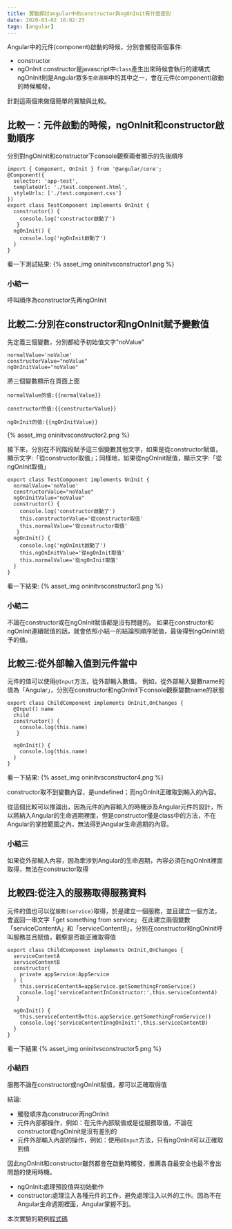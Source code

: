 ```yaml
---
title: 實驗探討angular中的constructor與ngOnInit有什麼差別
date: 2020-03-02 16:02:23
tags: [angular]
---
```

Angular中的元件(component)啟動的時候，分別會觸發兩個事件:
- constructor
- ngOnInit
constructor是javascript中`class`產生出來時候會執行的建構式
ngOnInit則是Angular眾多`生命週期`中的其中之一，會在元件(component)啟動的時候觸發，

針對這兩個來做個簡單的實驗與比較。
## 比較一：元件啟動的時候，ngOnInit和constructor啟動順序
分別對ngOnInit和constructor下console觀察兩者顯示的先後順序
```
import { Component, OnInit } from '@angular/core';
@Component({
  selector: 'app-test',
  templateUrl: './test.component.html',
  styleUrls: ['./test.component.css']
})
export class TestComponent implements OnInit {
  constructor() {
    console.log('constructor啟動了')
   }
  ngOnInit() {
    console.log('ngOnInit啟動了')
  }
}
```
看一下測試結果:
{% asset_img oninitvsconstructor1.png %}

### 小結一
呼叫順序為constructor先再ngOnInit

## 比較二:分別在constructor和ngOnInit賦予變數值
先定義三個變數，分別都給予初始值文字"noValue"
```
normalValue='noValue'
constructorValue="noValue"
ngOnInitValue="noValue"
```
將三個變數顯示在頁面上面
```
normalValue的值:{{normalValue}}

constructor的值:{{constructorValue}}

ngOnInit的值:{{ngOnInitValue}}
```

{% asset_img oninitvsconstructor2.png %}

接下來，分別在不同階段賦予這三個變數其他文字，如果是從constructor賦值，顯示文字:「從constructor取值」；同樣地，如果從ngOnInit賦值，顯示文字:「從ngOnInit取值」

```
export class TestComponent implements OnInit {
  normalValue='noValue'
  constructorValue="noValue"
  ngOnInitValue="noValue"
  constructor() {
    console.log('constructor啟動了')
    this.constructorValue='從constructor取值'
    this.normalValue='從constructor取值'
   }
  ngOnInit() {
    console.log('ngOnInit啟動了')
    this.ngOnInitValue='從ngOnInit取值'
    this.normalValue='從ngOnInit取值'
  }
}
```

看一下結果:
{% asset_img oninitvsconstructor3.png %}

### 小結二
不論在constructor或在ngOnInit賦值都是沒有問題的。
如果在constructor和ngOnInit連續賦值的話，就會依照小結一的結論照順序賦值，最後得到ngOnInit給予的值。

## 比較三:從外部輸入值到元件當中
元件的值可以使用`@Input`方法，從外部輸入數值。
例如，從外部輸入變數name的值為「Angular」，分別在constructor和ngOnInit下console觀察變數name的狀態
```
export class ChildComponent implements OnInit,OnChanges {
  @Input() name
  child
  constructor() {
    console.log(this.name)
   }

  ngOnInit() {
    console.log(this.name)
  }
}
```

看一下結果:
{% asset_img oninitvsconstructor4.png %}

constructor取不到變數內容，是undefined；而ngOnInit正確取到輸入的內容。

從這個比較可以推論出，因為元件的內容輸入的時機涉及Angular元件的設計，所以將納入Angular的生命週期裡面，但是constructor僅是class中的方法，不在Angular的掌控範圍之內，無法得到Angular生命週期的內容。

### 小結三
如果從外部輸入內容，因為牽涉到Angular的生命週期，內容必須在ngOnInit裡面取得，無法在constructor取得

## 比較四:從注入的服務取得服務資料
元件的值也可以從`服務(service)`取得，於是建立一個服務，並且建立一個方法，會返回一串文字「get something from service」
在此建立兩個變數「serviceContentA」和「serviceContentB」，分別在constructor和ngOnInit呼叫服務並且賦值，觀察是否能正確取得值
```
export class ChildComponent implements OnInit,OnChanges {
  serviceContentA
  serviceContentB
  constructor(
    private appService:AppService
  ) {
    this.serviceContentA=appService.getSomethingFromService()
    console.log('serviceContentInConstructor:',this.serviceContentA)
   }

  ngOnInit() {
    this.serviceContentB=this.appService.getSomethingFromService()
    console.log('serviceContentInngOnInit:',this.serviceContentB)
  }
}
```
看一下結果
{% asset_img oninitvsconstructor5.png %}

### 小結四
服務不論在constructor或ngOnInit賦值，都可以正確取得值

結論:

- 觸發順序為construcor再ngOnInit
- 元件內部都操作，例如：在元件內部賦值或是從服務取值，不論在constructor或ngOnInit是沒有差別的
- 元件外部輸入內部的操作，例如：使用`@Input`方法，只有ngOnInit可以正確取到值

因此ngOnInit和constructor雖然都會在啟動時觸發，推薦各自最安全也最不會出問題的使用時機。
- ngOnInit:處理預設值與初始動作
- constructor:處理注入各種元件的工作，避免處理注入以外的工作。因為不在Angular生命週期裡面，Angular掌握不到。



本次實驗的範例[程式碼](https://stackblitz.com/edit/angular-ngoninit-vs-constructor?file=src%2Fapp%2Fchild%2Fchild.component.ts)



